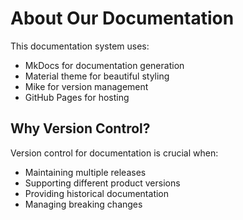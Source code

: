 # About Our Documentation

This documentation system uses:
- MkDocs for documentation generation
- Material theme for beautiful styling
- Mike for version management
- GitHub Pages for hosting

## Why Version Control?

Version control for documentation is crucial when:
- Maintaining multiple releases
- Supporting different product versions
- Providing historical documentation
- Managing breaking changes